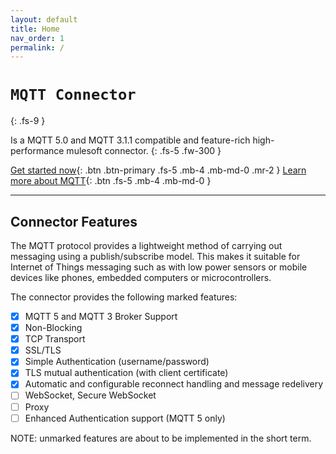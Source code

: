 ```yaml
---
layout: default
title: Home
nav_order: 1
permalink: /
---
```

# `MQTT Connector` 
{: .fs-9 }

Is a MQTT 5.0 and MQTT 3.1.1 compatible and feature-rich high-performance mulesoft connector.
{: .fs-5 .fw-300 }

[Get started now](#getting-started){: .btn .btn-primary .fs-5 .mb-4 .mb-md-0 .mr-2 } [Learn more about MQTT](http://mqtt.org/){: .btn .fs-5 .mb-4 .mb-md-0 }

---

## Connector Features

The MQTT protocol provides a lightweight method of carrying out messaging using a publish/subscribe model. This makes it suitable for Internet of Things messaging such as with low power sensors or mobile devices like phones, embedded computers or microcontrollers.

The connector provides the following marked features: 

- [x] MQTT 5 and MQTT 3 Broker Support
- [x] Non-Blocking 
- [x] TCP Transport
- [x] SSL/TLS 
- [x] Simple Authentication (username/password)
- [x] TLS mutual authentication (with client certificate)
- [x] Automatic and configurable reconnect handling and message redelivery
- [ ] WebSocket, Secure WebSocket
- [ ] Proxy
- [ ] Enhanced Authentication support (MQTT 5 only)

NOTE: unmarked features are about to be implemented in the short term.
